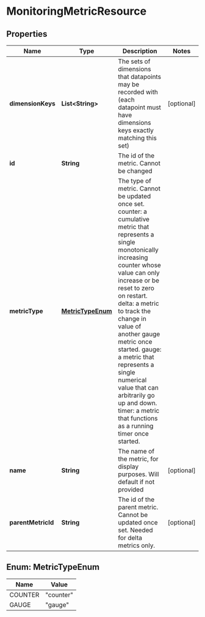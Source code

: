 
# MonitoringMetricResource

## Properties
Name | Type | Description | Notes
------------ | ------------- | ------------- | -------------
**dimensionKeys** | **List&lt;String&gt;** | The sets of dimensions that datapoints may be recorded with (each datapoint must have dimensions keys exactly matching this set) |  [optional]
**id** | **String** | The id of the metric. Cannot be changed | 
**metricType** | [**MetricTypeEnum**](#MetricTypeEnum) | The type of metric.  Cannot be updated once set.  counter: a cumulative metric that represents a single monotonically increasing counter whose value can only increase or be reset to zero on restart.  delta: a metric to track the change in value of another gauge metric once started.  gauge: a metric that represents a single numerical value that can arbitrarily go up and down.  timer: a metric that functions as a running timer once started. | 
**name** | **String** | The name of the metric, for display purposes. Will default if not provided |  [optional]
**parentMetricId** | **String** | The id of the parent metric.  Cannot be updated once set.  Needed for delta metrics only. |  [optional]


<a name="MetricTypeEnum"></a>
## Enum: MetricTypeEnum
Name | Value
---- | -----
COUNTER | &quot;counter&quot;
GAUGE | &quot;gauge&quot;



